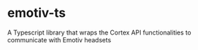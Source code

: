 # emotiv-ts
A Typescript library that wraps the Cortex API functionalities to communicate with Emotiv headsets
